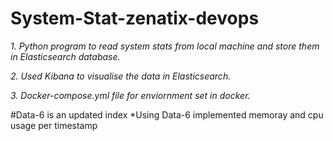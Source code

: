 # System-Stat-zenatix-devops
*1. Python program to read system stats from local machine and store them in Elasticsearch database.*

*2. Used Kibana to visualise the data in Elasticsearch.*

*3. Docker-compose.yml file for enviornment set in docker.*

#Data-6 is an updated index
*Using Data-6 implemented memoray and cpu usage per timestamp

